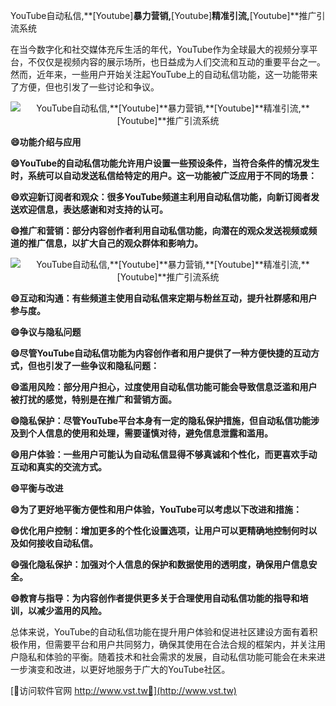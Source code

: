YouTube自动私信,**[Youtube]**暴力营销,**[Youtube]**精准引流,**[Youtube]**推广引流系统

在当今数字化和社交媒体充斥生活的年代，YouTube作为全球最大的视频分享平台，不仅仅是视频内容的展示场所，也日益成为人们交流和互动的重要平台之一。然而，近年来，一些用户开始关注起YouTube上的自动私信功能，这一功能带来了方便，但也引发了一些讨论和争议。

 <center><img src="https://vst.tw/MP4/tuiguang/png/2.png" alt="YouTube自动私信,**[Youtube]**暴力营销,**[Youtube]**精准引流,**[Youtube]**推广引流系统"></center>

**😄功能介绍与应用**

**😄YouTube的自动私信功能允许用户设置一些预设条件，当符合条件的情况发生时，系统可以自动发送私信给特定的用户。这一功能被广泛应用于不同的场景：**

**😄欢迎新订阅者和观众：很多YouTube频道主利用自动私信功能，向新订阅者发送欢迎信息，表达感谢和对支持的认可。**

**😄推广和营销：部分内容创作者利用自动私信功能，向潜在的观众发送视频或频道的推广信息，以扩大自己的观众群体和影响力。**

 <center><img src="https://vst.tw/MP4/tuiguang/png/8.png" alt="YouTube自动私信,**[Youtube]**暴力营销,**[Youtube]**精准引流,**[Youtube]**推广引流系统"></center>

**😄互动和沟通：有些频道主使用自动私信来定期与粉丝互动，提升社群感和用户参与度。**

**😄争议与隐私问题**

**😄尽管YouTube自动私信功能为内容创作者和用户提供了一种方便快捷的互动方式，但也引发了一些争议和隐私问题：**

**😄滥用风险：部分用户担心，过度使用自动私信功能可能会导致信息泛滥和用户被打扰的感觉，特别是在推广和营销方面。**

**😄隐私保护：尽管YouTube平台本身有一定的隐私保护措施，但自动私信功能涉及到个人信息的使用和处理，需要谨慎对待，避免信息泄露和滥用。**

**😄用户体验：一些用户可能认为自动私信显得不够真诚和个性化，而更喜欢手动互动和真实的交流方式。**

**😄平衡与改进**

**😄为了更好地平衡方便性和用户体验，YouTube可以考虑以下改进和措施：**

**😄优化用户控制：增加更多的个性化设置选项，让用户可以更精确地控制何时以及如何接收自动私信。**

**😄强化隐私保护：加强对个人信息的保护和数据使用的透明度，确保用户信息安全。**

**😄教育与指导：为内容创作者提供更多关于合理使用自动私信功能的指导和培训，以减少滥用的风险。**

总体来说，YouTube的自动私信功能在提升用户体验和促进社区建设方面有着积极作用，但需要平台和用户共同努力，确保其使用在合法合规的框架内，并关注用户隐私和体验的平衡。随着技术和社会需求的发展，自动私信功能可能会在未来进一步演变和改进，以更好地服务于广大的YouTube社区。


[👻访问软件官网 http://www.vst.tw👻](http://www.vst.tw)
